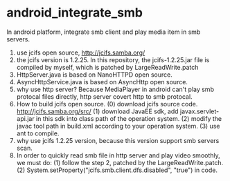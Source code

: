 # android_integrate_smb
In android platform, integrate smb client and play media item in smb servers.

1. use jcifs open source, http://jcifs.samba.org/
2. the jcifs version is 1.2.25. In this repository, the jcifs-1.2.25.jar file is compiled by myself, which is patched by LargeReadWrite.patch
3. HttpServer.java is based on NanoHTTPD open source.
4. AsyncHttpService.java is based on AsyncHttp open source.
5. why use http server?
   Because MediaPlayer in android can't play smb protocal files directly, http server covert http to smb protocal.
6. How to build jcifs open source.
   (0) download jcifs source code. http://jcifs.samba.org/src/
   (1) download JavaEE sdk, add javax.servlet-api.jar in this sdk into class path of the operation system.
   (2) modify the javac tool path in build.xml according to your operation system.
   (3) use ant to compile.
7. why use jcifs 1.2.25 version, because this version support smb servers scan.
8. In order to quickly read smb file in http server and play video smoothly, we must do:
   (1) follow the step 2, patched by the LargeReadWrite.patch.
   (2) System.setProperty("jcifs.smb.client.dfs.disabled", "true") in code. 
